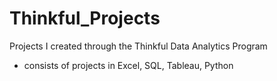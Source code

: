 # Thinkful_Projects
Projects I created through the Thinkful Data Analytics Program 
- consists of projects in Excel, SQL, Tableau, Python
